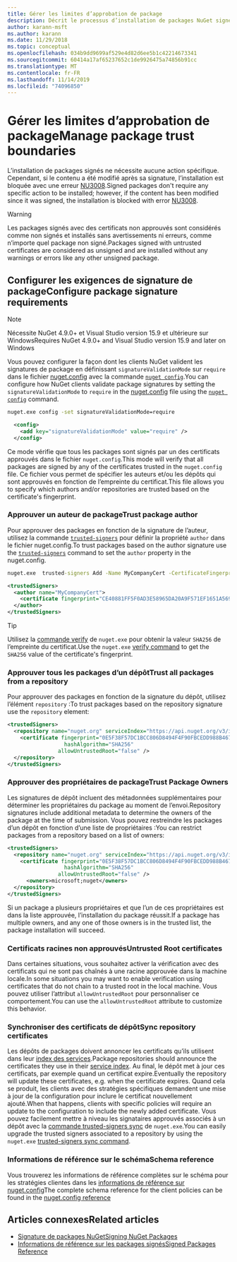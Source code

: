 ```yaml
---
title: Gérer les limites d’approbation de package
description: Décrit le processus d’installation de packages NuGet signés et de configuration des paramètres d’approbation des signatures de package.
author: karann-msft
ms.author: karann
ms.date: 11/29/2018
ms.topic: conceptual
ms.openlocfilehash: 034b9dd9699af529e4d82d6ee5b1c42214673341
ms.sourcegitcommit: 60414a17af65237652c1de9926475a74856b91cc
ms.translationtype: MT
ms.contentlocale: fr-FR
ms.lasthandoff: 11/14/2019
ms.locfileid: "74096850"
---
```

# <a name="manage-package-trust-boundaries"></a><span data-ttu-id="25da7-103">Gérer les limites d’approbation de package</span><span class="sxs-lookup"><span data-stu-id="25da7-103">Manage package trust boundaries</span></span>

<span data-ttu-id="25da7-104">L’installation de packages signés ne nécessite aucune action spécifique. Cependant, si le contenu a été modifié après sa signature, l’installation est bloquée avec une erreur [NU3008](../reference/errors-and-warnings/NU3008.md).</span><span class="sxs-lookup"><span data-stu-id="25da7-104">Signed packages don't require any specific action to be installed; however, if the content has been modified since it was signed, the installation is blocked with error [NU3008](../reference/errors-and-warnings/NU3008.md).</span></span>

> [!Warning]
> <span data-ttu-id="25da7-105">Les packages signés avec des certificats non approuvés sont considérés comme non signés et installés sans avertissements ni erreurs, comme n’importe quel package non signé.</span><span class="sxs-lookup"><span data-stu-id="25da7-105">Packages signed with untrusted certificates are considered as unsigned and are installed without any warnings or errors like any other unsigned package.</span></span>

## <a name="configure-package-signature-requirements"></a><span data-ttu-id="25da7-106">Configurer les exigences de signature de package</span><span class="sxs-lookup"><span data-stu-id="25da7-106">Configure package signature requirements</span></span>

> [!Note]
> <span data-ttu-id="25da7-107">Nécessite NuGet 4.9.0+ et Visual Studio version 15.9 et ultérieure sur Windows</span><span class="sxs-lookup"><span data-stu-id="25da7-107">Requires NuGet 4.9.0+ and Visual Studio version 15.9 and later on Windows</span></span>

<span data-ttu-id="25da7-108">Vous pouvez configurer la façon dont les clients NuGet valident les signatures de package en définissant `signatureValidationMode` sur `require` dans le fichier [nuget.config](../reference/nuget-config-file.md) avec la commande [`nuget config`](../reference/cli-reference/cli-ref-config.md).</span><span class="sxs-lookup"><span data-stu-id="25da7-108">You can configure how NuGet clients validate package signatures by setting the `signatureValidationMode` to `require` in the [nuget.config](../reference/nuget-config-file.md) file using the [`nuget config`](../reference/cli-reference/cli-ref-config.md) command.</span></span>

```cmd
nuget.exe config -set signatureValidationMode=require
```

```xml
  <config>
    <add key="signatureValidationMode" value="require" />
  </config>
```

<span data-ttu-id="25da7-109">Ce mode vérifie que tous les packages sont signés par un des certificats approuvés dans le fichier `nuget.config`.</span><span class="sxs-lookup"><span data-stu-id="25da7-109">This mode will verify that all packages are signed by any of the certificates trusted in the `nuget.config` file.</span></span> <span data-ttu-id="25da7-110">Ce fichier vous permet de spécifier les auteurs et/ou les dépôts qui sont approuvés en fonction de l’empreinte du certificat.</span><span class="sxs-lookup"><span data-stu-id="25da7-110">This file allows you to specify which authors and/or repositories are trusted based on the certificate's fingerprint.</span></span>

### <a name="trust-package-author"></a><span data-ttu-id="25da7-111">Approuver un auteur de package</span><span class="sxs-lookup"><span data-stu-id="25da7-111">Trust package author</span></span>

<span data-ttu-id="25da7-112">Pour approuver des packages en fonction de la signature de l’auteur, utilisez la commande [`trusted-signers`](../reference/cli-reference/cli-ref-trusted-signers.md) pour définir la propriété `author` dans le fichier nuget.config.</span><span class="sxs-lookup"><span data-stu-id="25da7-112">To trust packages based on the author signature use the [`trusted-signers`](../reference/cli-reference/cli-ref-trusted-signers.md) command to set the `author` property in the nuget.config.</span></span>

```cmd
nuget.exe  trusted-signers Add -Name MyCompanyCert -CertificateFingerprint CE40881FF5F0AD3E58965DA20A9F571EF1651A56933748E1BF1C99E537C4E039 -FingerprintAlgorithm SHA256
```

```xml
<trustedSigners>
  <author name="MyCompanyCert">
    <certificate fingerprint="CE40881FF5F0AD3E58965DA20A9F571EF1651A56933748E1BF1C99E537C4E039" hashAlgorithm="SHA256" allowUntrustedRoot="false" />
  </author>
</trustedSigners>
```

>[!TIP]
><span data-ttu-id="25da7-113">Utilisez la [commande verify](../reference/cli-reference/cli-ref-verify.md) de `nuget.exe` pour obtenir la valeur `SHA256` de l’empreinte du certificat.</span><span class="sxs-lookup"><span data-stu-id="25da7-113">Use the `nuget.exe` [verify command](../reference/cli-reference/cli-ref-verify.md) to get the `SHA256` value of the certificate's fingerprint.</span></span>


### <a name="trust-all-packages-from-a-repository"></a><span data-ttu-id="25da7-114">Approuver tous les packages d’un dépôt</span><span class="sxs-lookup"><span data-stu-id="25da7-114">Trust all packages from a repository</span></span>

<span data-ttu-id="25da7-115">Pour approuver des packages en fonction de la signature du dépôt, utilisez l’élément `repository` :</span><span class="sxs-lookup"><span data-stu-id="25da7-115">To trust packages based on the repository signature use the `repository` element:</span></span>

```xml
<trustedSigners>  
  <repository name="nuget.org" serviceIndex="https://api.nuget.org/v3/index.json">
    <certificate fingerprint="0E5F38F57DC1BCC806D8494F4F90FBCEDD988B4676070...." 
                  hashAlgorithm="SHA256" 
                allowUntrustedRoot="false" />
  </repository>
</trustedSigners>
```

### <a name="trust-package-owners"></a><span data-ttu-id="25da7-116">Approuver des propriétaires de package</span><span class="sxs-lookup"><span data-stu-id="25da7-116">Trust Package Owners</span></span>

<span data-ttu-id="25da7-117">Les signatures de dépôt incluent des métadonnées supplémentaires pour déterminer les propriétaires du package au moment de l’envoi.</span><span class="sxs-lookup"><span data-stu-id="25da7-117">Repository signatures include additional metadata to determine the owners of the package at the time of submission.</span></span> <span data-ttu-id="25da7-118">Vous pouvez restreindre les packages d’un dépôt en fonction d’une liste de propriétaires :</span><span class="sxs-lookup"><span data-stu-id="25da7-118">You can restrict packages from a repository based on a list of owners:</span></span>

```xml
<trustedSigners>  
  <repository name="nuget.org" serviceIndex="https://api.nuget.org/v3/index.json">
    <certificate fingerprint="0E5F38F57DC1BCC806D8494F4F90FBCEDD988B4676070...." 
                  hashAlgorithm="SHA256" 
                allowUntrustedRoot="false" />
      <owners>microsoft;nuget</owners>
  </repository>
</trustedSigners>
```

<span data-ttu-id="25da7-119">Si un package a plusieurs propriétaires et que l’un de ces propriétaires est dans la liste approuvée, l’installation du package réussit.</span><span class="sxs-lookup"><span data-stu-id="25da7-119">If a package has multiple owners, and any one of those owners is in the trusted list, the package installation will succeed.</span></span>

### <a name="untrusted-root-certificates"></a><span data-ttu-id="25da7-120">Certificats racines non approuvés</span><span class="sxs-lookup"><span data-stu-id="25da7-120">Untrusted Root certificates</span></span>

<span data-ttu-id="25da7-121">Dans certaines situations, vous souhaitez activer la vérification avec des certificats qui ne sont pas chaînés à une racine approuvée dans la machine locale.</span><span class="sxs-lookup"><span data-stu-id="25da7-121">In some situations you may want to enable verification using certificates that do not chain to a trusted root in the local machine.</span></span> <span data-ttu-id="25da7-122">Vous pouvez utiliser l’attribut `allowUntrustedRoot` pour personnaliser ce comportement.</span><span class="sxs-lookup"><span data-stu-id="25da7-122">You can use the `allowUntrustedRoot` attribute to customize this behavior.</span></span>

### <a name="sync-repository-certificates"></a><span data-ttu-id="25da7-123">Synchroniser des certificats de dépôt</span><span class="sxs-lookup"><span data-stu-id="25da7-123">Sync repository certificates</span></span>

<span data-ttu-id="25da7-124">Les dépôts de packages doivent annoncer les certificats qu’ils utilisent dans leur [index des services](../api/service-index.md).</span><span class="sxs-lookup"><span data-stu-id="25da7-124">Package repositories should announce the certificates they use in their [service index](../api/service-index.md).</span></span> <span data-ttu-id="25da7-125">Au final, le dépôt met à jour ces certificats, par exemple quand un certificat expire.</span><span class="sxs-lookup"><span data-stu-id="25da7-125">Eventually the repository will update these certificates, e.g. when the certificate expires.</span></span> <span data-ttu-id="25da7-126">Quand cela se produit, les clients avec des stratégies spécifiques demandent une mise à jour de la configuration pour inclure le certificat nouvellement ajouté.</span><span class="sxs-lookup"><span data-stu-id="25da7-126">When that happens, clients with specific policies will require an update to the configuration to include the newly added certificate.</span></span> <span data-ttu-id="25da7-127">Vous pouvez facilement mettre à niveau les signataires approuvés associés à un dépôt avec la [commande trusted-signers sync](../reference/cli-reference/cli-ref-trusted-signers.md#nuget-trusted-signers-sync--name-name) de `nuget.exe`.</span><span class="sxs-lookup"><span data-stu-id="25da7-127">You can easily upgrade the trusted signers associated to a repository by using the `nuget.exe` [trusted-signers sync command](../reference/cli-reference/cli-ref-trusted-signers.md#nuget-trusted-signers-sync--name-name).</span></span>

### <a name="schema-reference"></a><span data-ttu-id="25da7-128">Informations de référence sur le schéma</span><span class="sxs-lookup"><span data-stu-id="25da7-128">Schema reference</span></span>

<span data-ttu-id="25da7-129">Vous trouverez les informations de référence complètes sur le schéma pour les stratégies clientes dans les [informations de référence sur nuget.config](../reference/nuget-config-file.md#trustedsigners-section)</span><span class="sxs-lookup"><span data-stu-id="25da7-129">The complete schema reference for the client policies can be found in the [nuget.config reference](../reference/nuget-config-file.md#trustedsigners-section)</span></span>

## <a name="related-articles"></a><span data-ttu-id="25da7-130">Articles connexes</span><span class="sxs-lookup"><span data-stu-id="25da7-130">Related articles</span></span>

- [<span data-ttu-id="25da7-131">Signature de packages NuGet</span><span class="sxs-lookup"><span data-stu-id="25da7-131">Signing NuGet Packages</span></span>](../create-packages/Sign-a-Package.md)
- [<span data-ttu-id="25da7-132">Informations de référence sur les packages signés</span><span class="sxs-lookup"><span data-stu-id="25da7-132">Signed Packages Reference</span></span>](../reference/Signed-Packages-Reference.md)
